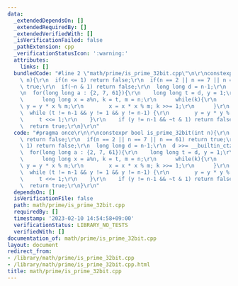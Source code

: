 ```yaml
---
data:
  _extendedDependsOn: []
  _extendedRequiredBy: []
  _extendedVerifiedWith: []
  _isVerificationFailed: false
  _pathExtension: cpp
  _verificationStatusIcon: ':warning:'
  attributes:
    links: []
  bundledCode: "#line 2 \"math/prime/is_prime_32bit.cpp\"\n\r\nconstexpr bool is_prime_32bit(int\
    \ n){\r\n  if(n <= 1) return false;\r\n  if(n == 2 || n == 7 || n == 61) return\
    \ true;\r\n  if(~n & 1) return false;\r\n  long long d = n-1;\r\n  d >>= __builtin_ctzll(d);\r\
    \n  for(long long a : {2, 7, 61}){\r\n    long long t = d, y = 1;\r\n    {\r\n\
    \      long long x = a%n, k = t, m = n;\r\n      while(k){\r\n        if(k & 1)\
    \ y = y * x % m;\r\n        x = x * x % m; k >>= 1;\r\n      }\r\n    }\r\n  \
    \  while (t != n-1 && y != 1 && y != n-1) {\r\n        y = y * y % n; \r\n   \
    \     t <<= 1;\r\n    }\r\n    if (y != n-1 && ~t & 1) return false;\r\n  }\r\n\
    \  return true;\r\n}\r\n"
  code: "#pragma once\r\n\r\nconstexpr bool is_prime_32bit(int n){\r\n  if(n <= 1)\
    \ return false;\r\n  if(n == 2 || n == 7 || n == 61) return true;\r\n  if(~n &\
    \ 1) return false;\r\n  long long d = n-1;\r\n  d >>= __builtin_ctzll(d);\r\n\
    \  for(long long a : {2, 7, 61}){\r\n    long long t = d, y = 1;\r\n    {\r\n\
    \      long long x = a%n, k = t, m = n;\r\n      while(k){\r\n        if(k & 1)\
    \ y = y * x % m;\r\n        x = x * x % m; k >>= 1;\r\n      }\r\n    }\r\n  \
    \  while (t != n-1 && y != 1 && y != n-1) {\r\n        y = y * y % n; \r\n   \
    \     t <<= 1;\r\n    }\r\n    if (y != n-1 && ~t & 1) return false;\r\n  }\r\n\
    \  return true;\r\n}\r\n"
  dependsOn: []
  isVerificationFile: false
  path: math/prime/is_prime_32bit.cpp
  requiredBy: []
  timestamp: '2023-02-10 14:54:58+09:00'
  verificationStatus: LIBRARY_NO_TESTS
  verifiedWith: []
documentation_of: math/prime/is_prime_32bit.cpp
layout: document
redirect_from:
- /library/math/prime/is_prime_32bit.cpp
- /library/math/prime/is_prime_32bit.cpp.html
title: math/prime/is_prime_32bit.cpp
---
```

